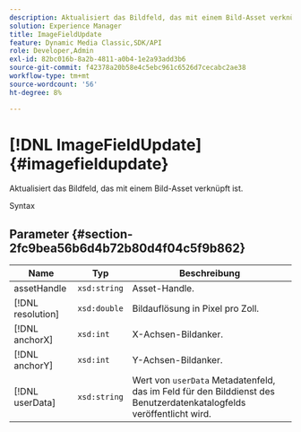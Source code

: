 ```yaml
---
description: Aktualisiert das Bildfeld, das mit einem Bild-Asset verknüpft ist.
solution: Experience Manager
title: ImageFieldUpdate
feature: Dynamic Media Classic,SDK/API
role: Developer,Admin
exl-id: 82bc016b-8a2b-4811-a0b4-1e2a93add3b6
source-git-commit: f42378a20b58e4c5ebc961c6526d7cecabc2ae38
workflow-type: tm+mt
source-wordcount: '56'
ht-degree: 8%

---
```


# [!DNL ImageFieldUpdate]{#imagefieldupdate}

Aktualisiert das Bildfeld, das mit einem Bild-Asset verknüpft ist.

Syntax

## Parameter {#section-2fc9bea56b6d4b72b80d4f04c5f9b862}

| Name | Typ | Beschreibung |
|---|---|---|
| assetHandle | `xsd:string` | Asset-Handle. |
| [!DNL resolution] | `xsd:double` | Bildauflösung in Pixel pro Zoll. |
| [!DNL anchorX] | `xsd:int` | X-Achsen-Bildanker. |
| [!DNL anchorY] | `xsd:int` | Y-Achsen-Bildanker. |
| [!DNL userData] | `xsd:string` | Wert von `userData` Metadatenfeld, das im Feld für den Bilddienst des Benutzerdatenkatalogfelds veröffentlicht wird. |
